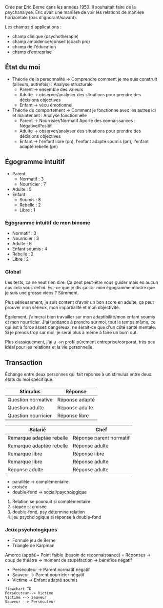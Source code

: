 Crée par Eric Berne dans les années 1950. Il souhaitait faire de la psychanalyse. Eric avait une manière de voir les relations de manière horizontale (pas d'ignorant/savant).

Les champs d'applications :

- champ clinique (psychothérapie)
- champ ambidence/conseil (coach pro)
- champ de l'éducation
- champ d'entreprise

## État du moi

- Théorie de la personnalité -> Comprendre comment je me suis construit (ailleurs, autrefois) : Analyse structurale
  + Parent -> ensemble des valeurs
  + Adulte -> observer/analyser des situations pour prendre des décisions objectives
  + Enfant -> vécu émotionnel
- Théorie du comportement -> Comment je fonctionne avec les autres  ici et maintenant : Analyse fonctionnelle
  + Parent -> Nourrisier/Normatif Aporte des connaissances : Négative/Positif 
  + Adulte -> observer/analyser des situations pour prendre des décisions objectives
  + Enfant -> l'enfant libre (pn), l'enfant adapté soumis (pn), l'enfant adapté rebelle (pn)

## Égogramme intuitif

- Parent
	- Normatif : 3
	- Nourricier : 7
- Adulte : 5
- Enfant
	- Soumis : 8
	- Rebelle : 2
	- Libre : 1

### Égogramme intuitif de mon binome

- Normatif : 3
- Nourricier : 3
- Adulte : 6
- Enfant soumis : 4
- Rebelle : 2
- Libre : 2

### Global

Les tests, ça ne veut rien dire. Ça peut peut-être vous guider mais en aucun cas cela vous défini. Est-ce que je dis ça car mon égogramme montre que je suis une grosse vicos ? Sûrement.

Plus sérieusement, je suis content d'avoir un bon score en adulte, ça peut prouver mon sérieux, mon impartialité et mon objectivité.

Également, j'aimerai bien travailler sur mon adaptibilité/mon enfant soumis et mon nourricier. J'ai tendance à prendre sur moi, tout le temps même, ce qui est à force assez dangereux, ne serait-ce que d'un côté santé mentale. Si je prends trop sur moi, je serai plus à même à faire un burn out.

Plus classiquement, j'ai u ->n profil pûrement entreprise/corporat, très peu idéal pour les relations et la vie personnelle.

## Transaction

Échange entre deux personnes qui fait réponse à un stimulus entre deux états du moi spécifique.

| Stimulus            | Réponse        |
| ------------------- | -------------- |
| Question normative  | Réponse adapté |
| Question adulte     | Réponse adulte |
| Question nourricier | Réponse libre  |

| Salarié                  | Chef                    |
| ------------------------ | ----------------------- |
| Remarque adaptée rebelle | Réponse parent normatif |
| Remarque adaptée rebelle | Réponse adulte          |
| Remarque libre           | Réponse libre           |
| Remarque libre           | Réponse adulte          |
| Réponse adulte           | Réponse adulte          | 

- parallèle -> complémentaire 
- croisée 
- double-fond -> social/psychologique

1. Relation se poursuit si complémentaire
2. stopée si croisée
3. double-fond, psy détermine relation
4. jeu psychologique si réponse à double-fond

### Jeux psychologiques

- Formule jeu de Berne
- Triangle de Karpman

Amorce (appât)+ Point faible (besoin de reconnaissance) = Réponses -> coup de théâtre -> moment de stupéfaction -> bénéfice négatif

- Persécuteur -> Parent normatif négatif
- Sauveur -> Parent nourricier négatif
- Victime -> Enfant adapté soumis

~~~mermaid
flowchart TD
Persécuteur--> Victime
Victime --> Sauveur
Sauveur --> Persécuteur
~~~

